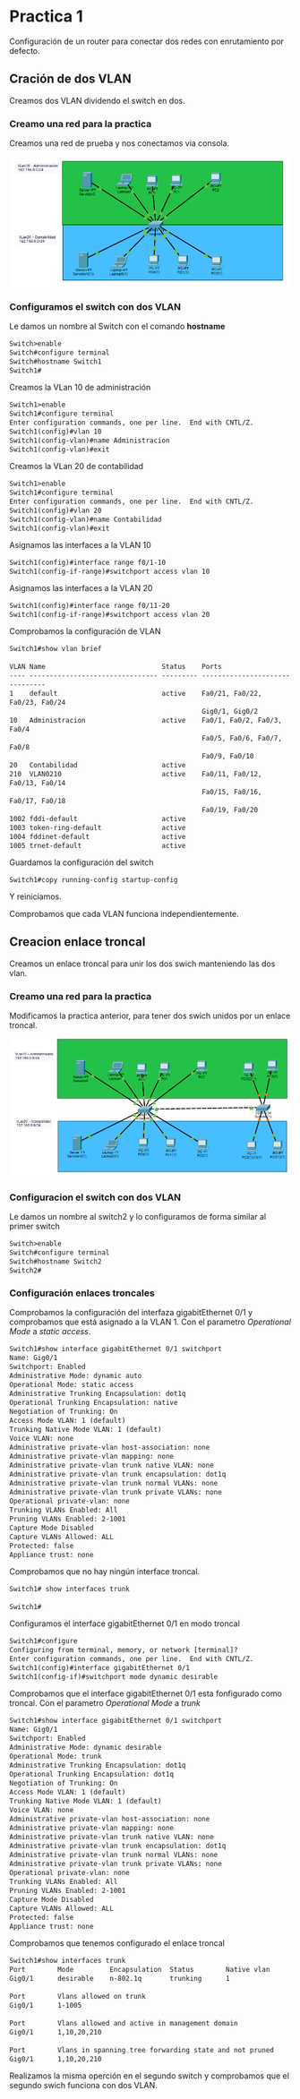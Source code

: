 # Practica 1

Configuración de un router para conectar dos redes con enrutamiento por defecto.

## Cración de dos VLAN

Creamos dos VLAN dividendo el switch en dos.

### Creamo una red para la practica

Creamos una red de prueba y nos conectamos via consola.

![](Imagenes/SwitchVLan.png)

### Configuramos el switch con dos VLAN

Le damos un nombre al Switch con el comando **hostname**

``` cisco ios
Switch>enable
Switch#configure terminal
Switch#hostname Switch1
Switch1#
```

Creamos la VLan 10 de administración

``` cisco ios
Switch1>enable
Switch1#configure terminal
Enter configuration commands, one per line.  End with CNTL/Z.
Switch1(config)#vlan 10
Switch1(config-vlan)#name Administracion
Switch1(config-vlan)#exit
``` 

Creamos la VLan 20 de contabilidad

``` cisco ios
Switch1>enable
Switch1#configure terminal
Enter configuration commands, one per line.  End with CNTL/Z.
Switch1(config)#vlan 20
Switch1(config-vlan)#name Contabilidad
Switch1(config-vlan)#exit
``` 

Asignamos las interfaces a la VLAN 10

``` cisco ios
Switch1(config)#interface range f0/1-10
Switch1(config-if-range)#switchport access vlan 10
``` 

Asignamos las interfaces a la VLAN 20

``` cisco ios
Switch1(config)#interface range f0/11-20
Switch1(config-if-range)#switchport access vlan 20
``` 

Comprobamos la configuración de VLAN

``` cisco ios
Switch1#show vlan brief

VLAN Name                             Status    Ports
---- -------------------------------- --------- -------------------------------
1    default                          active    Fa0/21, Fa0/22, Fa0/23, Fa0/24
                                                Gig0/1, Gig0/2
10   Administracion                   active    Fa0/1, Fa0/2, Fa0/3, Fa0/4
                                                Fa0/5, Fa0/6, Fa0/7, Fa0/8
                                                Fa0/9, Fa0/10
20   Contabilidad                     active    
210  VLAN0210                         active    Fa0/11, Fa0/12, Fa0/13, Fa0/14
                                                Fa0/15, Fa0/16, Fa0/17, Fa0/18
                                                Fa0/19, Fa0/20
1002 fddi-default                     active    
1003 token-ring-default               active    
1004 fddinet-default                  active    
1005 trnet-default                    active    
```

Guardamos la configuración del switch

``` cisco ios
Switch1#copy running-config startup-config 
```

Y reiniciamos.

Comprobamos que cada VLAN funciona independientemente.

## Creacion enlace troncal

Creamos un enlace troncal para unir los dos swich manteniendo las dos vlan.

### Creamo una red para la practica

Modificamos la practica anterior, para tener dos swich unidos por un enlace troncal.

![](Images/SwitchVLanTrunk.png)

### Configuracion el switch con dos VLAN

Le damos un nombre al switch2 y lo configuramos de forma similar al primer switch

``` cisco ios
Switch>enable
Switch#configure terminal
Switch#hostname Switch2
Switch2#
```

### Configuración enlaces troncales

Comprobamos la configuración del interfaza gigabitEthernet 0/1
y comprobamos que está asignado a la VLAN 1.
Con el parametro *Operational Mode* a *static access*.

``` cisco ios
Switch1#show interface gigabitEthernet 0/1 switchport 
Name: Gig0/1
Switchport: Enabled
Administrative Mode: dynamic auto
Operational Mode: static access
Administrative Trunking Encapsulation: dot1q
Operational Trunking Encapsulation: native
Negotiation of Trunking: On
Access Mode VLAN: 1 (default)
Trunking Native Mode VLAN: 1 (default)
Voice VLAN: none
Administrative private-vlan host-association: none
Administrative private-vlan mapping: none
Administrative private-vlan trunk native VLAN: none
Administrative private-vlan trunk encapsulation: dot1q
Administrative private-vlan trunk normal VLANs: none
Administrative private-vlan trunk private VLANs: none
Operational private-vlan: none
Trunking VLANs Enabled: All
Pruning VLANs Enabled: 2-1001
Capture Mode Disabled
Capture VLANs Allowed: ALL
Protected: false
Appliance trust: none
```

Comprobamos que no hay ningún interface troncal.

``` cisco ios
Switch1# show interfaces trunk

Switch1#
```

Configuramos el interface gigabitEthernet 0/1 en modo troncal

``` cisco ios
Switch1#configure 
Configuring from terminal, memory, or network [terminal]? 
Enter configuration commands, one per line.  End with CNTL/Z.
Switch1(config)#interface gigabitEthernet 0/1
Switch1(config-if)#switchport mode dynamic desirable
```

Comprobamos que el interface gigabitEthernet 0/1 esta fonfigurado como troncal.
Con el parametro *Operational Mode* a *trunk*

``` cisco ios
Switch1#show interface gigabitEthernet 0/1 switchport 
Name: Gig0/1
Switchport: Enabled
Administrative Mode: dynamic desirable
Operational Mode: trunk
Administrative Trunking Encapsulation: dot1q
Operational Trunking Encapsulation: dot1q
Negotiation of Trunking: On
Access Mode VLAN: 1 (default)
Trunking Native Mode VLAN: 1 (default)
Voice VLAN: none
Administrative private-vlan host-association: none
Administrative private-vlan mapping: none
Administrative private-vlan trunk native VLAN: none
Administrative private-vlan trunk encapsulation: dot1q
Administrative private-vlan trunk normal VLANs: none
Administrative private-vlan trunk private VLANs: none
Operational private-vlan: none
Trunking VLANs Enabled: All
Pruning VLANs Enabled: 2-1001
Capture Mode Disabled
Capture VLANs Allowed: ALL
Protected: false
Appliance trust: none
```

Comprobamos que tenemos configurado el enlace troncal


``` cisco ios
Switch1#show interfaces trunk
Port        Mode         Encapsulation  Status        Native vlan
Gig0/1      desirable    n-802.1q       trunking      1

Port        Vlans allowed on trunk
Gig0/1      1-1005

Port        Vlans allowed and active in management domain
Gig0/1      1,10,20,210

Port        Vlans in spanning tree forwarding state and not pruned
Gig0/1      1,10,20,210
```

Realizamos la misma operción en el segundo switch y comprobamos que 
el segundo swich funciona con dos VLAN.
